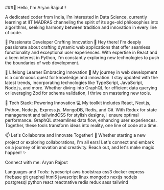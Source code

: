 ###👋 Hello, I'm Aryan Rajput !

A dedicated coder from India, I’m interested in Data Science, currently learning at IIT MADRAS channeling the spirit of its age-old philosophies into algorithms, seeking harmony between tradition and innovation in every line of code.

🚀 Passionate Developer Crafting Innovation 🌟
Hey there! I'm deeply passionate about crafting dynamic web applications that offer seamless functionality and exceptional user experiences. With expertise in React and a keen interest in Python, I'm constantly exploring new technologies to push the boundaries of web development.

🌱 Lifelong Learner Embracing Innovation 🚀
My journey in web development is a continuous quest for knowledge and innovation. I stay updated with the latest trends, incorporating technologies like TypeScript, JavaScript, Node.js, and more. Whether diving into GraphQL for efficient data querying or leveraging Zod for schema validation, I thrive on mastering new tools.

🔧 Tech Stack: Powering Innovation 💻
My toolkit includes React, Next.js, Python, Node.js, Express.js, MongoDB, Redis, and Git. With Redux for state management and tailwindCSS for stylish designs, I ensure optimal performance. GraphQL streamlines data flow, enhancing user experiences. Together, these tools transform ideas into reality, one line of code at a time.

📫 Let's Collaborate and Innovate Together! 🚀
Whether starting a new project or exploring collaborations, I'm all ears! Let's connect and embark on a journey of innovation and creativity. Reach out, and let's make magic happen! ✨

Connect with me:
Aryan Rajput

Languages and Tools:
typescript aws bootstrap css3 docker express firebase git graphql html5 javascript linux mongodb nextjs nodejs postgresql python react reactnative redis redux sass tailwind

<!---
Yash-aryanrajput01/Yash-aryanrajput01 is a ✨ special ✨ repository because its `README.md` (this file) appears on your GitHub profile.
You can click the Preview link to take a look at your changes.
--->
